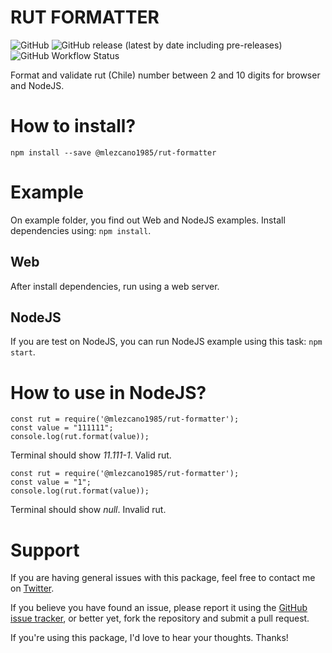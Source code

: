 # RUT FORMATTER

![GitHub](https://img.shields.io/github/license/mlezcano1985/rut)
![GitHub release (latest by date including pre-releases)](https://img.shields.io/github/v/release/mlezcano1985/rut?include_prereleases)
![GitHub Workflow Status](https://github.com/mlezcano1985/rut/actions/workflows/node.js.yml/badge.svg)

Format and validate rut (Chile) number between 2 and 10 digits for browser and NodeJS.

# How to install?

```
npm install --save @mlezcano1985/rut-formatter
```

# Example

On example folder, you find out Web and NodeJS examples. Install dependencies using: `npm install`.

## Web

After install dependencies, run using a web server.

## NodeJS

If you are test on NodeJS, you can run NodeJS example using this task: `npm start`.

# How to use in NodeJS?

```
const rut = require('@mlezcano1985/rut-formatter');
const value = "111111";
console.log(rut.format(value));
```

Terminal should show _11.111-1_. Valid rut.

```
const rut = require('@mlezcano1985/rut-formatter');
const value = "1";
console.log(rut.format(value));
```

Terminal should show _null_. Invalid rut.

# Support

If you are having general issues with this package, feel free to contact me on [Twitter](https://twitter.com/mlezcano1985).

If you believe you have found an issue, please report it using the [GitHub issue tracker](https://github.com/mlezcano1985/rut/issues), or better yet, fork the repository and submit a pull request.

If you're using this package, I'd love to hear your thoughts. Thanks!
